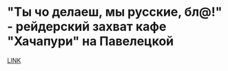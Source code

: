 # "Ты чо делаеш, мы русские, бл@!" - рейдерский захват кафе "Хачапури" на Павелецкой



[LINK](https://varlamov.ru/844251.html)
